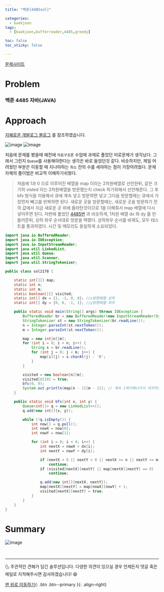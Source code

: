 ```yaml
---
title: "백준[4485sol]"

categories:
  - baekjoon
tags:
  - [baekjoon,bufferreader,4485,greedy]

toc: false
toc_sticky: false

---
```

[문제사이트](https://www.acmicpc.net/problem/4485)

# Problem
### 백준 4485 자바(JAVA)



# Approach
[지혜로운 개발로그 블로그](https://wiselog.tistory.com/163) 를 참조하였습니다.

![image](https://user-images.githubusercontent.com/69495129/139539139-af34d8f3-f566-4640-9ed1-08909d963b88.png)
![image](https://user-images.githubusercontent.com/69495129/139539146-5679d3ca-b2ba-4f2a-b232-7cc40a021dac.png)

처음에 문제를 봤을때 예전에 `자료구조론` 수업때 과제로 풀었던 미로문제가 생각났다. 그래서 그런지 `Queue`를 사용해야한다는 생각은 바로 들었던것 같다.
비슷하지만, 제일 어려웠던 부분은 이동할 때 지나야하는 `최소` 칸의 수를 세야하는 점이 가장어려웠다.
문제 자체의 풀이법은 비교적 이해하기쉬웠다.

> 처음에 1과 0 으로 이루어진 배열을 map 이라는 2차원배열로 선언한뒤, 같은 크기의 visted 라는 2차원배열을 방문했는지 check 하기위해서 선언해준다.
> 그 후 bfs 방식을 이용해서 큐에 계속 넣고 방문하면 넣고 그다음 방문할때는 큐에서 가장먼저 빼고를 반복하면 된다.
> 새로운 곳을 방문할때는, 새로운 곳을 방문하기 전의 값에서 지금 새로운 곳 위에 올라탄것이므로 1을 더해줘서 map 배열에 다시 넣어주면 된다.
> 저번에 풀었던 [4485번](https://chanhyukpark-tech.github.io/baekjoon/4485sol/) 과 비슷하게, 1차원 배열 dx 와 dy 를 만들어준뒤, 상하 좌우 순서대로 방문을 택했다.
> 상하좌우 순서를 바꿔도, 모두 테스트를 통과하였다. 시간 및 메모리도 동일하게 소요되었다.



```java
import java.io.BufferedReader;
import java.io.IOException;
import java.io.InputStreamReader;
import java.util.LinkedList;
import java.util.Queue;
import java.util.Scanner;
import java.util.StringTokenizer;

public class sol2178 {

    static int[][] map;
    static int n;
    static int m;
    static boolean[][] visited;
    static int[] dx = {1, -1, 0, 0}; //x방향배열-상하
    static int[] dy = {0, 0, -1, 1}; //y방향배열-좌우

    public static void main(String[] args) throws IOException {
        BufferedReader br = new BufferedReader(new InputStreamReader(System.in));
        StringTokenizer st = new StringTokenizer(br.readLine());
        n = Integer.parseInt(st.nextToken());
        m = Integer.parseInt(st.nextToken());

        map = new int[n][m];
        for (int i = 0; i < n; i++) {
            String s = br.readLine();
            for (int j = 0; j < m; j++) {
                map[i][j] = s.charAt(j) - '0';
            }
        }

        visited = new boolean[n][m];
        visited[0][0] = true;
        bfs(0, 0);
        System.out.println(map[n - 1][m - 1]); // 계속 1씩더해나가서 마지막원소가 최종 먹은 1 더한것과같다.
    }

    public static void bfs(int x, int y) {
        Queue<int[]> q = new LinkedList<>();
        q.add(new int[]{x, y});

        while (!q.isEmpty()) {
            int now[] = q.poll();
            int nowX = now[0];
            int nowY = now[1];

            for (int i = 0; i < 4; i++) {
                int nextX = nowX + dx[i];
                int nextY = nowY + dy[i];

                if (nextX < 0 || nextY < 0 || nextX >= n || nextY >= m)     // 배열의 범위를 벗어나면 넘어간다.
                    continue;
                if (visited[nextX][nextY] || map[nextX][nextY] == 0)        // 이미 방문했거나 방문불가능하다면 넘어간다.
                    continue;

                q.add(new int[]{nextX, nextY});                            // 방문했던것을 queue 에 기억해둔다.
                map[nextX][nextY] = map[nowX][nowY] + 1;                    // 지금 방문을 완료한거기때문에 map 함수에 1을더해준다
                visited[nextX][nextY] = true;                               // 방문했다는 signal 을남긴다.
            }
        }
    }
}

```



# Summary
![image](https://user-images.githubusercontent.com/69495129/139539375-d17feb2c-205a-4fb6-9683-2cff1fca458d.png)



<br>


***

🌜 주관적인 견해가 담긴 솔루션입니다. 다양한 의견이 있으실 경우
언제든지 댓글 혹은 메일로 지적해주시면 감사하겠습니다! 😄

[맨 위로 이동하기](#){: .btn .btn--primary }{: .align-right}
